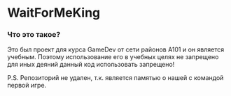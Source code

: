 # WaitForMeKing

### Что это такое?
  Это был проект для курса GameDev от сети районов A101 и он является учебным. Поэтому использование его в учебных целях не запрещено для иных деяний данный код использовать запрещено!

P.S. Репозиторий не удален, т.к. является памятью о нашей с командой первой игре.
